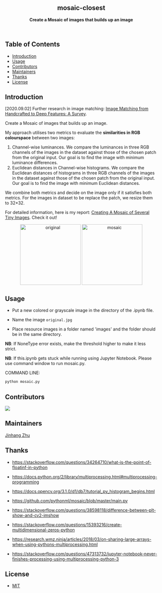 <h2 align="center">mosaic-closest</h2>
<p align="center"><b>Create a Mosaic of images that builds up an image</b></p>
<br>

<h2>Table of Contents</h2>
<!-- TOC -->

- [Introduction](#introduction)
- [Usage](#usage)
- [Contributors](#contributors)
- [Maintainers](#maintainers)
- [Thanks](#thanks)
- [License](#license)

<!-- /TOC -->

## Introduction

[2020.09.02] Further research in image matching: [Image Matching from Handcrafted to Deep Features: A Survey](https://link.springer.com/article/10.1007/s11263-020-01359-2).

Create a Mosaic of images that builds up an image.

My approach utilises two metrics to evaluate the **similarities in RGB colourspace** between two images:

1. Channel-wise luminances. We compare the luminances in three RGB channels of the images in the dataset against those of the chosen patch from the original input. Our goal is to find the image with minimum luminance differences.
2. Euclidean distances in Channel-wise histograms. We compare the Euclidean distances of histograms in three RGB channels of the images in the dataset against those of the chosen patch from the original input. Our goal is to find the image with minimum Euclidean distances.

We combine both metrics and decide on the image only if it satisfies both metrics. For the images in dataset to be replace the patch, we resize them to 32×32.

For detailed information, here is my report: [Creating A Mosaic of Several Tiny Images](https://github.com/JinhangZhu/mosaic-closest/blob/master/report/Creating%20A%20Mosaic%20of%20Several%20Tiny%20Images.pdf). Check it out!

<div align="center">
<img src="https://i.loli.net/2019/10/11/MLte568RyZ7j1JN.png" height="200px" alt="original" >
<img src="https://i.loli.net/2019/10/11/clMqgAhaR5TeibJ.png" height="200px" alt="mosaic" >
</div>

## Usage

- Put a new colored or grayscale image in the directory of the .ipynb file.

- Name the image `original.jpg`

- Place resource images in a folder named 'images' and the folder should be in the same directory.

**NB**: If NoneType error exists, make the threshold higher to make it less strict.

**NB**: If this.ipynb gets stuck while running using Jupyter Notebook. Please use command window to run mosaic.py.

COMMAND LINE: 

```python
python mosaic.py
```

## Contributors

<a href="https://github.com/jinhangzhu/mosaic-closest/graphs/contributors">
  <img src="https://contributors-img.web.app/image?repo=jinhangzhu/mosaic-closest" />
</a>


## Maintainers

[Jinhang Zhu](https://github.com/JinhangZhu)

## Thanks

- https://stackoverflow.com/questions/34264710/what-is-the-point-of-floatinf-in-python

- https://docs.python.org/2/library/multiprocessing.html#multiprocessing-programming

- https://docs.opencv.org/3.1.0/d1/db7/tutorial_py_histogram_begins.html

- https://github.com/pythonml/mosaic/blob/master/main.py

- https://stackoverflow.com/questions/38598118/difference-between-plt-show-and-cv2-imshow

- https://stackoverflow.com/questions/15393216/create-multidimensional-zeros-python

- https://research.wmz.ninja/articles/2018/03/on-sharing-large-arrays-when-using-pythons-multiprocessing.html

- https://stackoverflow.com/questions/47313732/jupyter-notebook-never-finishes-processing-using-multiprocessing-python-3

## License

- [MIT](https://opensource.org/licenses/MIT)
